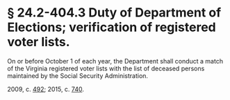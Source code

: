 # § 24.2-404.3 Duty of Department of Elections; verification of registered voter lists.

<p>On or before October 1 of each year, the Department shall conduct a match of the Virginia registered voter lists with the list of deceased persons maintained by the Social Security Administration.</p><p>2009, c. <a href='http://lis.virginia.gov/cgi-bin/legp604.exe?091+ful+CHAP0492'>492</a>; 2015, c. <a href='http://lis.virginia.gov/cgi-bin/legp604.exe?151+ful+CHAP0740'>740</a>.</p>